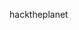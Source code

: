 <html>
  <head>
    <title>Bruzistico</title>
  </head>
  <body>  
    <p>hacktheplanet</p>  
  </body>  
</html>
